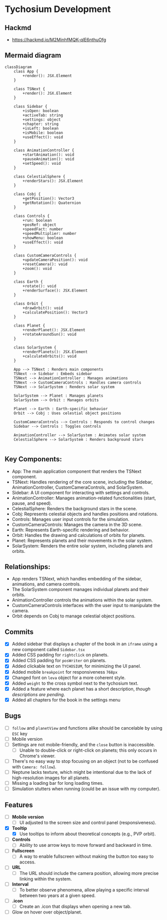 # Tychosium Development

## Hackmd
+ https://hackmd.io/M2MinhfMQK-qlE6nthuOfg

## Mermaid diagram

```mermaid
classDiagram
    class App {
        +render(): JSX.Element
    }

    class TSNext {
        +render(): JSX.Element
    }

    class Sidebar {
        +isOpen: boolean
        +activeTab: string
        +settings: object
        +chapter: string
        +isLeft: boolean
        +isMobile: boolean
        +useEffect(): void
    }

    class AnimationController {
        +startAnimation(): void
        +pauseAnimation(): void
        +setSpeed(): void
    }

    class CelestialSphere {
        +renderStars(): JSX.Element
    }

    class Cobj {
        +getPosition(): Vector3
        +getRotation(): Quaternion
    }

    class Controls {
        +run: boolean
        +posRef: object
        +speedFact: number
        +speedMultiplier: number
        +showMenu: boolean
        +useEffect(): void
    }

    class CustomCameraControls {
        +updateCameraPosition(): void
        +resetCamera(): void
        +zoom(): void
    }

    class Earth {
        +rotate(): void
        +renderSurface(): JSX.Element
    }

    class Orbit {
        +drawOrbit(): void
        +calculatePosition(): Vector3
    }

    class Planet {
        +renderPlanet(): JSX.Element
        +rotateAroundSun(): void
    }

    class SolarSystem {
        +renderPlanets(): JSX.Element
        +calculateOrbits(): void
    }

    App --> TSNext : Renders main components
    TSNext --> Sidebar : Embeds sidebar
    TSNext --> AnimationController : Manages animations
    TSNext --> CustomCameraControls : Handles camera controls
    TSNext --> SolarSystem : Renders solar system

    SolarSystem --> Planet : Manages planets
    SolarSystem --> Orbit : Manages orbits

    Planet --> Earth : Earth-specific behavior
    Orbit --> Cobj : Uses celestial object positions

    CustomCameraControls --> Controls : Responds to control changes
    Sidebar --> Controls : Toggles controls

    AnimationController --> SolarSystem : Animates solar system
    CelestialSphere --> SolarSystem : Renders background stars


```
## Key Components:
+ App: The main application component that renders the TSNext component.
+ TSNext: Handles rendering of the core scene, including the Sidebar, AnimationController, CustomCameraControls, and SolarSystem.
+ Sidebar: A UI component for interacting with settings and controls.
+ AnimationController: Manages animation-related functionalities (start, pause, and speed).
+ CelestialSphere: Renders the background stars in the scene.
+ Cobj: Represents celestial objects and handles positions and rotations.
+ Controls: Manages user input controls for the simulation.
+ CustomCameraControls: Manages the camera in the 3D scene.
+ Earth: Represents Earth-specific rendering and behavior.
+ Orbit: Handles the drawing and calculations of orbits for planets.
+ Planet: Represents planets and their movements in the solar system.
+ SolarSystem: Renders the entire solar system, including planets and orbits.

## Relationships:
+ App renders TSNext, which handles embedding of the sidebar, animations, and camera controls.
+ The SolarSystem component manages individual planets and their orbits.
+ AnimationController controls the animations within the solar system.
+ CustomCameraControls interfaces with the user input to manipulate the camera.
+ Orbit depends on Cobj to manage celestial object positions.



## Commits
- [x] Added sidebar that displays a chapter of the book in an `iframe` using a new component called `Sidebar.tsx`
- [x] Added CSS padding for `rightclick` on planets.
- [x] Added CSS padding for `posWriter` on planets.
- [x] Added clickable text on `TYCHOSIUM`, for minimizing the UI panel.
- [x] Added mobile `breakpoint` for responsiveness `768px`
- [x] Changed font on `leva` object for a more coherent style.
- [x] Added `weight` to the cross symbol next to the tychosium text.
- [x] Added a feature where each planet has a short description, *though descriptions are pending*.
- [x] Added all chapters for the book in the settings menu

## Bugs
- [ ] `follow` and `planetView` and functions alike should be cancelable by using `ESC` key
- [ ] Mobile version
- [ ] Settings are not mobile-friendly, and the `close` button is inaccessible.
    - [ ] Unable to double-click or right-click on planets; this only occurs in Chrome's viewer.
- [ ] There's no easy way to stop focusing on an object (not to be confused with `Camera: follow`).
- [ ] Neptune lacks texture, which might be intentional due to the lack of high-resolution images for all planets.
- [ ] Missing a loading bar for long loading times.
- [ ] Simulation stutters when running (could be an issue with my computer).

## Features
- [ ] **Mobile version**
    - [ ] UI adjusted to the screen size and control panel (responsiveness).
- [x] **Tooltip**
    - [x] Use tooltips to inform about theoretical concepts (e.g., PVP orbit).
- [ ] **Controls**
    - [ ] Ability to use arrow keys to move forward and backward in time.
- [ ] **Fullscreen**
    - [ ] A way to enable fullscreen without making the button too easy to access.
- [ ] **URL**
    - [ ] The URL should include the camera position, allowing more precise linking within the system.
- [ ] **Interval**
    - [ ] To better observe phenomena, allow playing a specific interval between two years at a given speed.
- [ ] **.icon**
    - [ ] Create an .icon that displays when opening a new tab.
- [ ] Glow on hover over object/planet.
